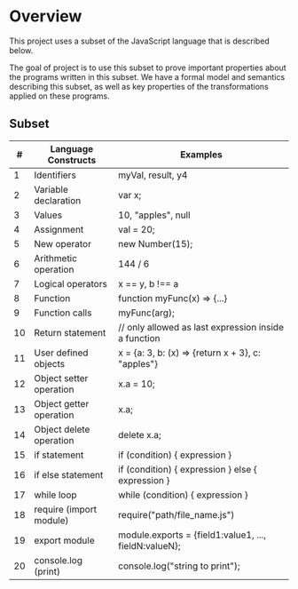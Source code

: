 # Overview

This project uses a subset of the JavaScript language that is described below. 

The goal of project is to use this subset to prove important properties about the programs written in this subset. We have a formal model and semantics describing this subset, as well as key properties of the transformations applied on these programs.

## Subset
| #  | Language Constructs       | Examples                                              |
|----|---------------------------|-------------------------------------------------------|
| 1  | Identifiers               | myVal, result, y4                                     |
| 2  | Variable declaration      | var x;                                                |
| 3  | Values                    | 10, "apples", null                                    |
| 4  | Assignment                | val = 20;                                             |
| 5  | New operator              | new Number(15);                                       |
| 6  | Arithmetic operation      | 144 / 6                                               |
| 7  | Logical operators         | x == y, b !== a                                       |
| 8  | Function                  | function myFunc(x) => {...}                           |
| 9  | Function calls            | myFunc(arg);                                          |
| 10 | Return statement          | // only allowed as last expression inside a function  |
| 11 | User defined objects      | x = {a: 3, b: (x) => {return x + 3}, c: "apples"}     |
| 12 | Object setter operation   | x.a = 10;                                             |
| 13 | Object getter operation   | x.a;                                                  |
| 14 | Object delete operation   | delete x.a;                                           |
| 15 | if statement              | if (condition) { expression }                         |
| 16 | if else statement         | if (condition) { expression } else { expression }     |
| 17 | while loop                | while (condition) { expression }                      |
| 18 | require (import module)   | require("path/file_name.js")                          |
| 19 | export module             | module.exports = {field1:value1, ..., fieldN:valueN}; |
| 20 | console.log (print)       | console.log("string to print");                       |
